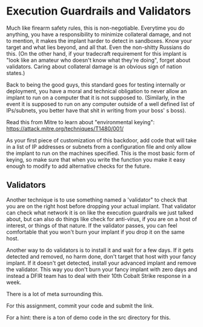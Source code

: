 # Execution Guardrails and Validators
Much like firearm safety rules, this is non-negotiable. Everytime you do anything, you have a responsibility to minimize collateral damage, and not to mention, it makes the implant harder to detect in sandboxes. Know your target and what lies beyond, and all that. Even the non-shitty Russians do this. (On the other hand, if your tradecraft requirement for this implant is "look like an amateur who doesn't know what they're doing", forget about validators. Caring about collateral damage is an obvious sign of nation states.)

Back to being the good guys, this standard goes for testing internally or deployment, you have a moral and technical obligation to never allow an implant to run on a computer that it is not supposed to. (Similarly, in the event it is supposed to run on any computer outside of a well defined list of IPs/subnets, you better have that shit in writing from your boss' s boss). 

Read this from Mitre to learn about "environmental keying": <https://attack.mitre.org/techniques/T1480/001/>

As your first piece of customization of this backdoor, add code that will take in a list of IP addresses or subnets from a configuration file and only allow the implant to run on the machines specified. This is the most basic form of keying, so make sure that when you write the function you make it easy enough to modify to add alternative checks for the future.

## Validators

Another technique is to use something named a 'validator" to check that you are on the right host before dropping your actual implant. That validator can check what network it is on like the execution guardrails we just talked about, but can also do things like check for anti-virus, if you are on a host of interest, or things of that nature. If the validator passes, you can feel comfortable that you won't burn your implant if you drop it on the same host. 

Another way to do validators is to install it and wait for a few days. If it gets detected and removed, no harm done, don't target that host with your fancy implant. If it doesn't get detected, install your advanced implant and remove the validator. This way you don't burn your fancy implant with zero days and instead a DFIR team has to deal with their 10th Cobalt Strike response in a week. 

There is a lot of meta surrounding this. 

For this assignment, commit your code and submit the link.

For a hint: there is a ton of demo code in the src directory for this.
